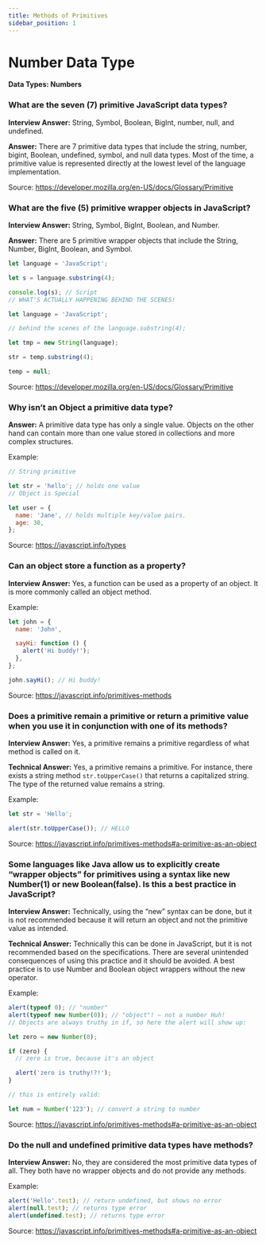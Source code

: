 ```yaml
---
title: Methods of Primitives
sidebar_position: 1
---
```


# Number Data Type

**Data Types: Numbers**

<head>
  <title>Number Data Type - JavaScript Interview Questions & Answers</title>
  <meta charSet="utf-8" />
</head>

### What are the seven (7) primitive JavaScript data types?

**Interview Answer:** String, Symbol, Boolean, BigInt, number, null, and undefined.

**Answer:** There are 7 primitive data types that include the string, number, bigint, Boolean, undefined, symbol, and null data types. Most of the time, a primitive value is represented directly at the lowest level of the language implementation.

Source: <https://developer.mozilla.org/en-US/docs/Glossary/Primitive>

### What are the five (5) primitive wrapper objects in JavaScript?

**Interview Answer:** String, Symbol, BigInt, Boolean, and Number.

**Answer:** There are 5 primitive wrapper objects that include the String, Number, BigInt, Boolean, and Symbol.

```js
let language = 'JavaScript';

let s = language.substring(4);

console.log(s); // Script
// WHAT'S ACTUALLY HAPPENING BEHIND THE SCENES!

let language = 'JavaScript';

// behind the scenes of the language.substring(4);

let tmp = new String(language);

str = temp.substring(4);

temp = null;
```

Source: <https://developer.mozilla.org/en-US/docs/Glossary/Primitive>

### Why isn’t an Object a primitive data type?

**Answer:** A primitive data type has only a single value. Objects on the other hand can contain more than one value stored in collections and more complex structures.

Example:

```js
// String primitive

let str = 'hello'; // holds one value
// Object is Special

let user = {
  name: 'Jane', // holds multiple key/value pairs.
  age: 30,
};
```

Source: <https://javascript.info/types>

### Can an object store a function as a property?

**Interview Answer:** Yes, a function can be used as a property of an object. It is more commonly called an object method.

Example:

```js
let john = {
  name: 'John',

  sayHi: function () {
    alert('Hi buddy!');
  },
};

john.sayHi(); // Hi buddy!
```

Source: <https://javascript.info/primitives-methods>

### Does a primitive remain a primitive or return a primitive value when you use it in conjunction with one of its methods?

**Interview Answer:** Yes, a primitive remains a primitive regardless of what method is called on it.

**Technical Answer:** Yes, a primitive remains a primitive. For instance, there exists a string method `str.toUpperCase()` that returns a capitalized string. The type of the returned value remains a string.

Example:

```js
let str = 'Hello';

alert(str.toUpperCase()); // HELLO
```

Source: <https://javascript.info/primitives-methods#a-primitive-as-an-object>

### Some languages like Java allow us to explicitly create “wrapper objects” for primitives using a syntax like new Number(1) or new Boolean(false). Is this a best practice in JavaScript?

**Interview Answer:** Technically, using the “new” syntax can be done, but it is not recommended because it will return an object and not the primitive value as intended.

**Technical Answer:** Technically this can be done in JavaScript, but it is not recommended based on the specifications. There are several unintended consequences of using this practice and it should be avoided. A best practice is to use Number and Boolean object wrappers without the new operator.

Example:

```js
alert(typeof 0); // "number"
alert(typeof new Number(0)); // "object"! – not a number Huh!
// Objects are always truthy in if, so here the alert will show up:

let zero = new Number(0);

if (zero) {
  // zero is true, because it's an object

  alert('zero is truthy!?!');
}

// this is entirely valid:

let num = Number('123'); // convert a string to number
```

Source: <https://javascript.info/primitives-methods#a-primitive-as-an-object>

### Do the null and undefined primitive data types have methods?

**Interview Answer:** No, they are considered the most primitive data types of all. They both have no wrapper objects and do not provide any methods.

Example:

```js
alert('Hello'.test); // return undefined, but shows no error
alert(null.test); // returns type error
alert(undefined.test); // returns type error
```

Source: <https://javascript.info/primitives-methods#a-primitive-as-an-object>
